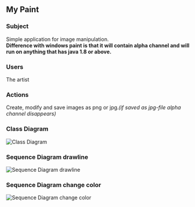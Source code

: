 ## My Paint

### Subject
Simple application for image manipulation.
<br />**Difference with windows paint is that it will contain alpha channel and will run on anything that has java 1.8 or above.**

### Users
The artist

### Actions
Create, modify and save images as png or jpg.*(if saved as jpg-file alpha channel disappears)*


### Class Diagram

![Class Diagram](https://github.com/kapistelijaKrisu/JavaPaint/blob/master/Documentation/diagrams/Class-Diagram.png)


### Sequence Diagram drawline
![Sequence Diagram drawline](https://github.com/kapistelijaKrisu/JavaPaint/blob/master/Documentation/diagrams/sequence-diagram-draw.png)

### Sequence Diagram change color
![Sequence Diagram change color](https://github.com/kapistelijaKrisu/JavaPaint/blob/master/Documentation/diagrams/sequence-diagram-change-color.png)
